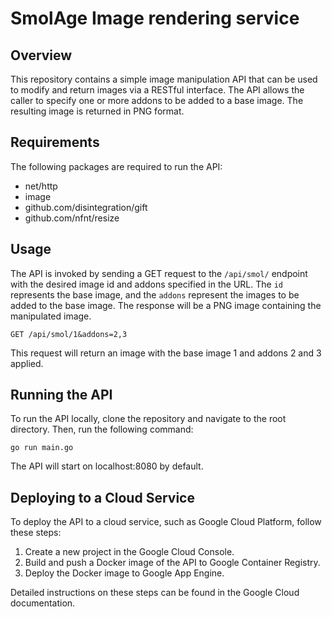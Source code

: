 # SmolAge Image rendering service

## Overview
This repository contains a simple image manipulation API that can be used to modify and return images via a RESTful interface. The API allows the caller to specify one or more addons to be added to a base image. The resulting image is returned in PNG format.

## Requirements

The following packages are required to run the API:

- net/http
- image
- github.com/disintegration/gift
- github.com/nfnt/resize

## Usage

The API is invoked by sending a GET request to the `/api/smol/` endpoint with the desired image id and addons specified in the URL. The `id` represents the base image, and the `addons` represent the images to be added to the base image. The response will be a PNG image containing the manipulated image.

`GET /api/smol/1&addons=2,3`

This request will return an image with the base image 1 and addons 2 and 3 applied.

## Running the API

To run the API locally, clone the repository and navigate to the root directory. Then, run the following command:

`go run main.go`

The API will start on localhost:8080 by default.

## Deploying to a Cloud Service

To deploy the API to a cloud service, such as Google Cloud Platform, follow these steps:

1. Create a new project in the Google Cloud Console.
2. Build and push a Docker image of the API to Google Container Registry.
3. Deploy the Docker image to Google App Engine.

Detailed instructions on these steps can be found in the Google Cloud documentation.
